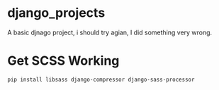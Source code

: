 # django_projects
A basic djnago project, i should try agian, I did something very wrong.

# Get SCSS Working

```
pip install libsass django-compressor django-sass-processor
```